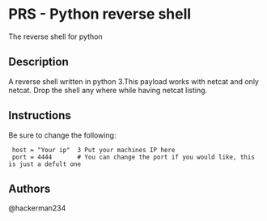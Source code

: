 # PRS - Python reverse shell
The reverse shell for python

## Description
A reverse shell written in python 3.This payload works with netcat and only netcat. Drop the shell any where while having netcat listing.

## Instructions
Be sure to change the following:
```
 host = "Your ip"  3 Put your machines IP here 
 port = 4444       # You can change the port if you would like, this is just a defult one
 ```
 ## Authors
 @hackerman234
